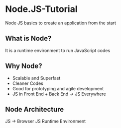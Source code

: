 # Node.JS-Tutorial
Node JS basics to create an application from the start

## What is Node?

It is a runtime environment to run JavaScript codes

## Why Node?

- Scalable and Superfast
- Cleaner Codes
- Good for prototyping and agile development 
- JS in Front End + Back End -> JS Everywhere

## Node Architecture

JS -> Browser JS Runtime Environment 

## 
